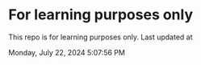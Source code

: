 # For learning purposes only
This repo is for learning purposes only.
Last updated at

Monday, July 22, 2024 5:07:56 PM

